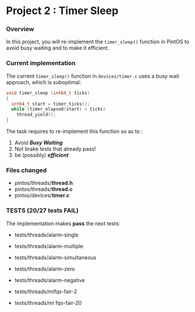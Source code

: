# Project 2 : Timer Sleep

### Overview
In this project, you will re-implement the `timer_sleep()` function in PintOS to avoid busy waiting and to make it efficient.

### Current implementation
The current `timer_sleep()` function in `devices/timer.c` uses a busy wait approach, which is suboptimal:

```c
void timer_sleep (int64_t ticks)
{
  int64_t start = timer_ticks();
  while (timer_elapsed(start) < ticks)
    thread_yield();
}
```
The task requires to re-implement this function so as to :
1. Avoid ***Busy Waiting***
2. Not brake tests that already pass!
3. be (possibly) ***efficient***

### Files changed
* pintos/threads/**thread.h**
* pintos/threads/**thread.c**
* pintos/devices/**timer.c**

### TESTS (20/27 tests FAIL)
The implementation makes **pass** the next tests:

* tests/threads/alarm-single 

* tests/threads/alarm-multiple
* tests/threads/alarm-simultaneous
* tests/threads/alarm-zero
* tests/threads/alarm-negative
* tests/threads/mlfqs-fair-2 
* tests/threads/ml fqs-fair-20

